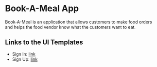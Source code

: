 # Book-A-Meal App
Book-A-Meal is an application that allows customers to make food orders and helps the food vendor know what the customers want to eat.

## Links to the UI Templates
* Sign In: [link](https://jpkat92.github.io/Book-A-Meal-App/UI/signin.html)
* Sign Up: [link](https://jpkat92.github.io/Book-A-Meal-App/UI/signup.html) 
